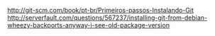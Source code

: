 

http://git-scm.com/book/pt-br/Primeiros-passos-Instalando-Git
http://serverfault.com/questions/567237/installing-git-from-debian-wheezy-backports-anyway-i-see-old-package-version
